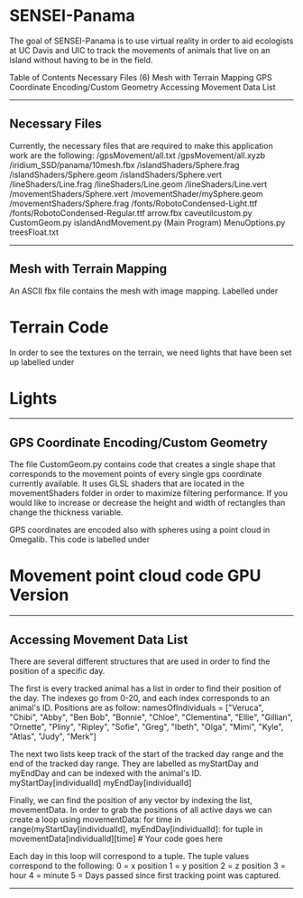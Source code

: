 # SENSEI-Panama
The goal of SENSEI-Panama is to use virtual reality in order to aid ecologists at UC Davis and
UIC to track the movements of animals that live on an island without having to be in the field.

Table of Contents
Necessary Files (6)
Mesh with Terrain Mapping
GPS Coordinate Encoding/Custom Geometry
Accessing Movement Data List

---------------------------------------------------------------------------
Necessary Files
---------------------------------------------------------------------------
Currently, the necessary files that are required to make this application work are the
following:
/gpsMovement/all.txt
/gpsMovement/all.xyzb
/iridium_SSD/panama/10mesh.fbx
/islandShaders/Sphere.frag
/islandShaders/Sphere.geom
/islandShaders/Sphere.vert
/lineShaders/Line.frag
/lineShaders/Line.geom
/lineShaders/Line.vert
/movementShaders/Sphere.vert
/movementShader/mySphere.geom
/movementShaders/Sphere.frag
/fonts/RobotoCondensed-Light.ttf
/fonts/RobotoCondensed-Regular.ttf
arrow.fbx
caveutilcustom.py
CustomGeom.py
islandAndMovement.py (Main Program)
MenuOptions.py
treesFloat.txt

---------------------------------------------------------------------------
Mesh with Terrain Mapping
---------------------------------------------------------------------------
An ASCII fbx file contains the mesh with image mapping.
Labelled under
# Terrain Code

In order to see the textures on the terrain, we need lights that have been
set up labelled under
# Lights

---------------------------------------------------------------------------
GPS Coordinate Encoding/Custom Geometry
---------------------------------------------------------------------------
The file CustomGeom.py contains code that creates a single shape that corresponds to the movement
points of every single gps coordinate currently available. It uses GLSL shaders that are located in the
movementShaders folder in order to maximize filtering performance. If you would like to increase or
decrease the height and width of rectangles than change the thickness variable.

GPS coordinates are encoded also with spheres using a point cloud in Omegalib. This code is labelled under
# Movement point cloud code GPU Version

---------------------------------------------------------------------------
Accessing Movement Data List
---------------------------------------------------------------------------
There are several different structures that are used in order to find the position of a specific day.

The first is every tracked animal has a list in order to find their position of the day.
The indexes go from 0-20, and each index corresponds to an animal's ID.
Positions are as follow:
namesOfIndividuals = ["Veruca", "Chibi", "Abby", "Ben Bob", "Bonnie", "Chloe", "Clementina",
                      "Ellie", "Gillian", "Ornette", "Pliny", "Ripley", "Sofie", "Greg", "Ibeth",
                      "Olga", "Mimi", "Kyle", "Atlas", "Judy", "Merk"]

The next two lists keep track of the start of the tracked day range and the end of the tracked day
range. They are labelled as myStartDay and myEndDay and can be indexed with the animal's ID.
myStartDay[individualId]
myEndDay[individualId]

Finally, we can find the position of any vector by indexing the list, movementData.
In order to grab the positions of all active days we can create a loop using movementData:
for time in range(myStartDay[individualId], myEndDay[individualId]:
    for tuple in movementData[individualId][time]
        # Your code goes here

Each day in this loop will correspond to a tuple. The tuple values correspond to the following:
0 = x position
1 = y position
2 = z position
3 = hour
4 = minute
5 = Days passed since first tracking point was captured.

---------------------------------------------------------------------------


